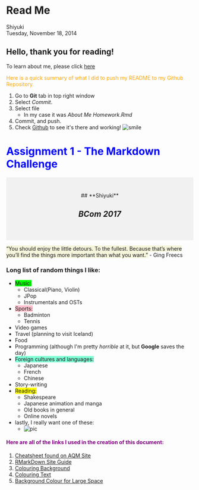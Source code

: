 # Read Me
Shiyuki  
Tuesday, November 18, 2014  

Hello, thank you for reading! 
---
To learn about me, please click [here](http://htmlpreview.github.io/?https://github.com/AQM-WorkshopRepo/YJ_Song_AQM/blob/master/README.html)

<span style="color:orange;">Here is a quick summary of what I did to push my README to my Github Repository.</span>

1. Go to **Git** tab in top right window
1. Select _Commit_.
1. Select file 
    - In my case it was _About Me Homework.Rmd_
1. Commit, and push.
1. Check [Github](github.com) to see it's there and working! 
![smile](http://a.deviantart.net/avatars/h/a/hardeeharhar1423.gif?11)

# <span style="color:blue;">Assignment 1 - The Markdown Challenge</span>
 
<div style="background-color:rgba(0, 0, 0, 0.0470588); text-align:center; vertical-align: middle; padding:40px 0;">
## **Shiyuki**

## _BCom 2017_
</div>

<span style="background-color:beige">“You should enjoy the little detours. To the fullest. Because that’s where you’ll find the things more important than what you want.”</span> - Ging Freecs

### Long list of random things I like:
+ <span style="background-color:lime">Music:</span>
    * Classical(Piano, Violin) 
    * JPop
    * Instrumentals and OSTs
+ <span style="background-color:pink">Sports:</span>
    * Badminton
    * Tennis
+ Video games
+ Travel (planning to visit Iceland)
+ Food
+ Programming (although I'm pretty _horrible_ at it, but **Google** saves the day)
+ <span style="background-color:aquamarine">Foreign cultures and languages:</span>
    * Japanese
    * French
    * Chinese
+ Story-writing
+ <span style="background-color:yellow">Reading:</span>
    * Shakespeare
    * Japanese animation and manga
    * Old books in general
    * Online novels
+ lastly, I really want one of these:
    * ![pic](http://www.chinchillachronicles.com/images/genetics_codominant_gene_pink_white.jpg)

####  <span style="color:purple;">Here are all of the links I used in the creation of this document:</span>
1. [Cheatsheet found on AQM Site](http://assemble.io/docs/Cheatsheet-Markdown.html)
1. [RMarkDown Site Guide](http://rmarkdown.rstudio.com/authoring_basics.html)
1. [Colouring Background](http://stackoverflow.com/questions/11509830/how-to-add-color-to-githubs-readme-md-file)
1. [Colouring Text](http://www.share-elm.com/sprout/546c33a6e4b00800031fedd3)
1. [Background Colour for Large Space](http://answers.squarespace.com/questions/33137/change-background-color-of-text-block)

